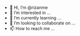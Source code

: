 - 👋 Hi, I’m @rizanme
- 👀 I’m interested in ...
- 🌱 I’m currently learning ...
- 💞️ I’m looking to collaborate on ...
- 📫 How to reach me ...

<!---
rizanme/rizanme is a ✨ special ✨ repository because its `README.md` (this file) appears on your GitHub profile.
You can click the Preview link to take a look at your changes.
--->
